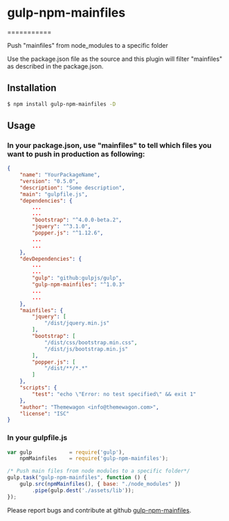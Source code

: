 # gulp-npm-mainfiles
===========

Push "mainfiles" from node_modules to a specific folder


Use the package.json file as the source and this plugin will filter "mainfiles" as described in the package.json.


## Installation

```bash
$ npm install gulp-npm-mainfiles -D
```

## Usage

### In your package.json, use "mainfiles" to tell which files you want to push in production as following:

```json
{
	"name": "YourPackageName",
	"version": "0.5.0",
	"description": "Some description",
	"main": "gulpfile.js",
	"dependencies": {
		...
		...
		"bootstrap": "^4.0.0-beta.2",
		"jquery": "^3.1.0",
		"popper.js": "^1.12.6",
		...
		...
	},
	"devDependencies": {
		...
		...
		"gulp": "github:gulpjs/gulp",
		"gulp-npm-mainfiles": "^1.0.3"
		...
		...
	},
	"mainfiles": {
		"jquery": [
			"/dist/jquery.min.js"
		],
		"bootstrap": [
			"/dist/css/bootstrap.min.css",
			"/dist/js/bootstrap.min.js"
		],
		"popper.js": [
			"/dist/**/*.*"
		]
	},
	"scripts": {
		"test": "echo \"Error: no test specified\" && exit 1"
	},
	"author": "Themewagon <info@themewagon.com>",
	"license": "ISC"
}
```


### In your gulpfile.js

```javascript
var gulp 			= require('gulp'),
	npmMainfiles    = require('gulp-npm-mainfiles');

/* Push main files from node modules to a specific folder*/
gulp.task("gulp-npm-mainfiles", function () {
    gulp.src(npmMainfiles(), { base: "./node_modules" })
        .pipe(gulp.dest('./assets/lib'));
});
```

Please report bugs and contribute at github [gulp-npm-mainfiles](https://github.com/themewagon/gulp-npm-mainfiles). 